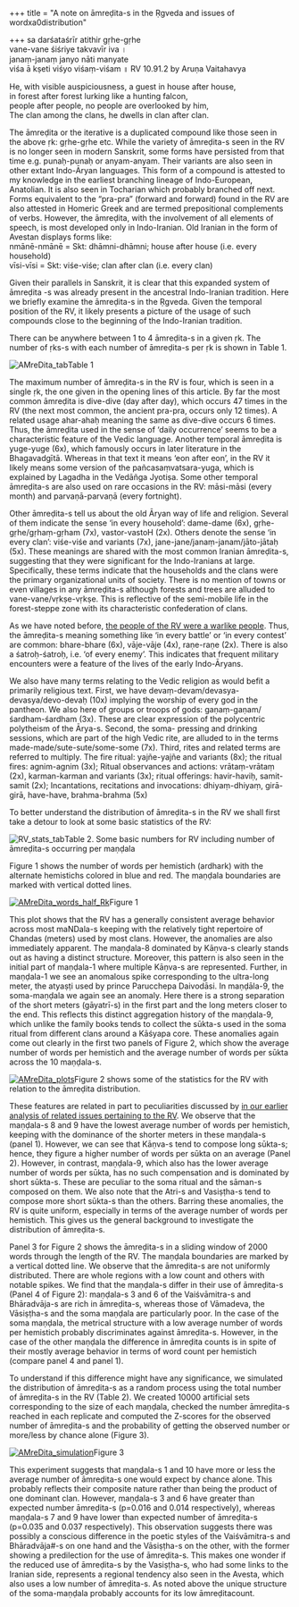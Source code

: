 +++
title = "A note on āmreḍita-s in the Ṛgveda and issues of wordxa0distribution"

+++
sa darśataśrīr atithir gṛhe-gṛhe  
vane-vane śiśriye takvavīr iva ।  
janaṃ-janaṃ janyo nāti manyate  
viśa ā kṣeti viśyo viśaṃ-viśam ॥ RV 10.91.2 by Aruṇa Vaitahavya

He, with visible auspiciousness, a guest in house after house,  
in forest after forest lurking like a hunting falcon,  
people after people, no people are overlooked by him,  
The clan among the clans, he dwells in clan after clan.

The āmreḍita or the iterative is a duplicated compound like those seen
in the above ṛk: gṛhe-gṛhe etc. While the variety of āmreḍita-s seen in
the RV is no longer seen in modern Sanskrit, some forms have persisted
from that time e.g. punaḥ-punaḥ or anyam-anyam. Their variants are also
seen in other extant Indo-Āryan languages. This form of a compound is
attested to my knowledge in the earliest branching lineage of
Indo-European, Anatolian. It is also seen in Tocharian which probably
branched off next. Forms equivalent to the “pra-pra” (forward and
forward) found in the RV are also attested in Homeric Greek and are
termed prepositional complements of verbs. However, the āmreḍita, with
the involvement of all elements of speech, is most developed only in
Indo-Iranian. Old Iranian in the form of Avestan displays forms like:  
nmānē-nmānē = Skt: dhāmni-dhāmni; house after house (i.e. every
household)  
vīsi-vīsi = Skt: viśe-viśe; clan after clan (i.e. every clan)

Given their parallels in Sanskrit, it is clear that this expanded system
of āmreḍita -s was already present in the ancestral Indo-Iranian
tradition. Here we briefly examine the āmreḍita-s in the Ṛgveda. Given
the temporal position of the RV, it likely presents a picture of the
usage of such compounds close to the beginning of the Indo-Iranian
tradition.

There can be anywhere between 1 to 4 āmreḍita-s in a given ṛk. The
number of ṛks-s with each number of āmreḍita-s per ṛk is shown in Table
1.

![AMreDita\_tab](https://manasataramgini.files.wordpress.com/2018/05/amredita_tab.jpg?w=215&h=213)Table
1

The maximum number of āmreḍita-s in the RV is four, which is seen in a
single ṛk, the one given in the opening lines of this article. By far
the most common āmreḍita is dive-dive (day after day), which occurs 47
times in the RV (the next most common, the ancient pra-pra, occurs only
12 times). A related usage ahar-ahaḥ meaning the same as dive-dive
occurs 6 times. Thus, the āmreḍita used in the sense of ‘daily
occurrence’ seems to be a characteristic feature of the Vedic language.
Another temporal āmreḍita is yuge-yuge (6x), which famously occurs in
later literature in the Bhagavadgītā. Whereas in that text it means ‘eon
after eon’, in the RV it likely means some version of the
pañcasaṃvatsara-yuga, which is explained by Lagadha in the Vedāñga
Jyotiṣa. Some other temporal āmreḍita-s are also used on rare occasions
in the RV: māsi-māsi (every month) and parvaṇā-parvaṇā (every
fortnight).

Other āmreḍita-s tell us about the old Āryan way of life and religion.
Several of them indicate the sense ‘in every household’: dame-dame (6x),
gṛhe-gṛhe/gṛhaṃ-gṛham (7x), vastor-vastoH (2x). Others denote the sense
‘in every clan’: viśe-viśe and variants (7x),
jane-jane/janaṃ-janam/jāto-jātaḥ (5x). These meanings are shared with
the most common Iranian āmreḍita-s, suggesting that they were
significant for the Indo-Iranians at large. Specifically, these terms
indicate that the households and the clans were the primary
organizational units of society. There is no mention of towns or even
villages in any āmreḍita-s although forests and trees are alluded to
vane-vane/vṛkṣe-vṛkṣe. This is reflective of the semi-mobile life in the
forest-steppe zone with its characteristic confederation of clans.

As we have noted before, [the people of the RV were a warlike
people](https://manasataramgini.wordpress.com/2017/08/06/a-note-on-the-cow-the-horse-and-the-chariot-in-the-%E1%B9%9Bgveda/).
Thus, the āmreḍita-s meaning something like ‘in every battle’ or ‘in
every contest’ are common: bhare-bhare (6x), vāje-vāje (4x), raṇe-raṇe
(2x). There is also a śatroḥ-śatroḥ, i.e. ‘of every enemy’. This
indicates that frequent military encounters were a feature of the lives
of the early Indo-Āryans.

We also have many terms relating to the Vedic religion as would befit a
primarily religious text. First, we have
devaṃ-devam/devasya-devasya/devo-devaḥ (10x) implying the worship of
every god in the pantheon. We also here of groups or troops of gods:
gaṇaṃ-gaṇam/śardham-śardham (3x). These are clear expression of the
polycentric polytheism of the Ārya-s. Second, the soma- pressing and
drinking sessions, which are part of the high Vedic rite, are alluded to
in the terms made-made/sute-sute/some-some (7x). Third, rites and
related terms are referred to multiply. The fire ritual: yajñe-yajñe and
variants (8x); the ritual fires: agnim-agnim (3x); Ritual observances
and actions: vrātaṃ-vrātaṃ (2x), karman-karman and variants (3x); ritual
offerings: havir-haviḥ, samit-samit (2x); Incantations, recitations and
invocations: dhiyaṃ-dhiyaṃ, girā-girā, have-have, brahma-brahma (5x)

To better understand the distribution of āmreḍita-s in the RV we shall
first take a detour to look at some basic statistics of the RV:

![RV\_stats\_tab](https://manasataramgini.files.wordpress.com/2018/05/rv_stats_tab.jpg?w=651&h=409)Table
2. Some basic numbers for RV including number of āmreḍita-s occurring
per maṇḍala

Figure 1 shows the number of words per hemistich (ardhark) with the
alternate hemistichs colored in blue and red. The maṇḍala boundaries are
marked with vertical dotted lines.

[![AMreDita\_words\_half\_Rk](https://manasataramgini.files.wordpress.com/2018/05/amredita_words_half_rk.png?w=640)](https://manasataramgini.files.wordpress.com/2018/05/amredita_words_half_rk.png)Figure
1

This plot shows that the RV has a generally consistent average behavior
across most maNDala-s keeping with the relatively tight repertoire of
Chandas (meters) used by most clans. However, the anomalies are also
immediately apparent. The maṇḍala-8 dominated by Kāṇva-s clearly stands
out as having a distinct structure. Moreover, this pattern is also seen
in the initial part of maṇḍala-1 where multiple Kāṇva-s are represented.
Further, in maṇḍala-1 we see an anomalous spike corresponding to the
ultra-long meter, the atyaṣṭi used by prince Parucchepa Daivodāsi. In
maṇḍāla-9, the soma-maṇḍala we again see an anomaly. Here there is a
strong separation of the short meters (gāyatrī-s) in the first part and
the long meters closer to the end. This reflects this distinct
aggregation history of the maṇḍala-9, which unlike the family books
tends to collect the sūkta-s used in the soma ritual from different
clans around a Kāśyapa core. These anomalies again come out clearly in
the first two panels of Figure 2, which show the average number of words
per hemistich and the average number of words per sūkta across the 10
maṇḍala-s.

[![AMreDita\_plots](https://manasataramgini.files.wordpress.com/2018/05/amredita_plots.png?w=640)](https://manasataramgini.files.wordpress.com/2018/05/amredita_plots.png)Figure
2 shows some of the statistics for the RV with relation to the āmreḍita
distribution.

These features are related in part to peculiarities discussed by [in our
earlier analysis of related issues pertaining to the
RV](https://manasataramgini.wordpress.com/2009/02/08/some-trivia-concering-the-adi-shruti/).
We observe that the maṇḍala-s 8 and 9 have the lowest average number of
words per hemistich, keeping with the dominance of the shorter meters in
these maṇḍala-s (panel 1). However, we can see that Kāṇva-s tend to
compose long sūkta-s; hence, they figure a higher number of words per
sūkta on an average (Panel 2). However, in contrast, maṇḍala-9, which
also has the lower average number of words per sūkta, has no such
compensation and is dominated by short sūkta-s. These are peculiar to
the soma ritual and the sāman-s composed on them. We also note that the
Atri-s and Vasiṣṭha-s tend to compose more short sūkta-s than the
others. Barring these anomalies, the RV is quite uniform, especially in
terms of the average number of words per hemistich. This gives us the
general background to investigate the distribution of āmreḍita-s.

Panel 3 for Figure 2 shows the āmreḍita-s in a sliding window of 2000
words through the length of the RV. The maṇḍala boundaries are marked by
a vertical dotted line. We observe that the āmreḍita-s are not uniformly
distributed. There are whole regions with a low count and others with
notable spikes. We find that the maṇḍala-s differ in their use of
āmreḍita-s (Panel 4 of Figure 2): maṇḍala-s 3 and 6 of the
Vaiśvāmitra-s and Bhāradvāja-s are rich in āmreḍita-s, whereas those
of Vāmadeva, the Vāsiṣṭha-s and the soma maṇḍala are particularly poor.
In the case of the soma maṇḍala, the metrical structure with a low
average number of words per hemistich probably discriminates against
āmreḍita-s. However, in the case of the other maṇḍala the difference in
āmreḍita counts is in spite of their mostly average behavior in terms of
word count per hemistich (compare panel 4 and panel 1).

To understand if this difference might have any significance, we
simulated the distribution of āmreḍita-s as a random process using the
total number of āmreḍita-s in the RV (Table 2). We created 10000
artificial sets corresponding to the size of each maṇḍala, checked the
number āmreḍita-s reached in each replicate and computed the Z-scores
for the observed number of āmreḍita-s and the probability of getting the
observed number or more/less by chance alone (Figure 3).

[![AMreDita\_simulation](https://manasataramgini.files.wordpress.com/2018/05/amredita_simulation.png?w=640)](https://manasataramgini.files.wordpress.com/2018/05/amredita_simulation.png)Figure
3

This experiment suggests that maṇḍala-s 1 and 10 have more or less the
average number of āmreḍita-s one would expect by chance alone. This
probably reflects their composite nature rather than being the product
of one dominant clan. However, maṇḍala-s 3 and 6 have greater than
expected number āmreḍita-s (p=0.016 and 0.014 respectively), whereas
maṇḍala-s 7 and 9 have lower than expected number of āmreḍita-s
(p=0.035 and 0.037 respectively). This observation suggests there was
possibly a conscious difference in the poetic styles of the
Vaiśvāmitra-s and Bhāradvāja\#-s on one hand and the Vāsiṣṭha-s on the
other, with the former showing a predilection for the use of āmreḍita-s.
This makes one wonder if the reduced use of āmreḍita-s by the
Vasiṣṭha-s, who had some links to the Iranian side, represents a
regional tendency also seen in the Avesta, which also uses a low number
of āmreḍita-s. As noted above the unique structure of the soma-maṇḍala
probably accounts for its low āmreḍitacount.
